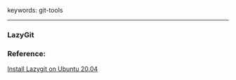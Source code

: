 keywords: git-tools

---
### LazyGit

### Reference:
[Install Lazygit on Ubuntu 20.04](https://lindevs.com/install-lazygit-on-ubuntu/)
